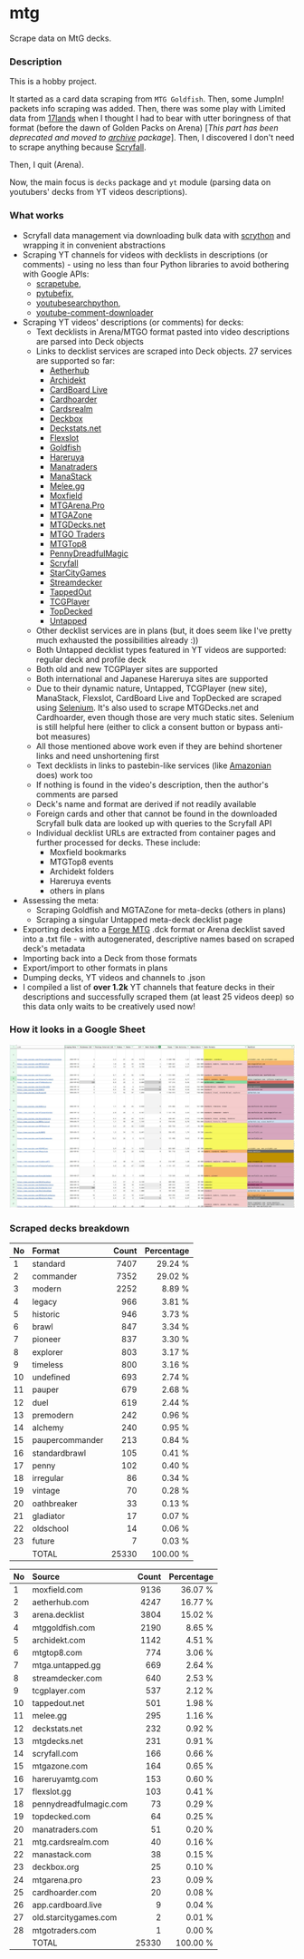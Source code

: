 # mtg
Scrape data on MtG decks.

### Description

This is a hobby project.

It started as a card data scraping from `MTG Goldfish`. Then, some JumpIn! packets info scraping 
was added. Then, there was some play with Limited data from [17lands](https://www.17lands.com) when 
I thought I had to bear with utter boringness of that format (before the dawn of Golden Packs on 
Arena) [_This part has been deprecated and moved to [archive](https://github.com/z33kz33k/mtg/tree/2d5eb0c758953d38ac51840ed3e49c2c25b4fe91/mtgcards/archive) package_]. Then, I discovered I 
don't need to scrape anything because [Scryfall](https://scryfall.com).

Then, I quit (Arena).

Now, the main focus is `decks` package and `yt` module (parsing data on youtubers' decks from YT videos 
descriptions).

### What works

* Scryfall data management via downloading bulk data with 
  [scrython](https://github.com/NandaScott/Scrython) and wrapping it in convenient abstractions
* Scraping YT channels for videos with decklists in descriptions (or comments) - using no less than 
  four Python libraries to avoid bothering with Google APIs: 
    * [scrapetube](https://github.com/dermasmid/scrapetube),
    * [pytubefix](https://github.com/JuanBindez/pytubefix),
    * [youtubesearchpython](https://github.com/alexmercerind/youtube-search-python), 
    * [youtube-comment-downloader](https://github.com/egbertbouman/youtube-comment-downloader) 
* Scraping YT videos' descriptions (or comments) for decks:    
    * Text decklists in Arena/MTGO format pasted into video descriptions are parsed into Deck objects
    * Links to decklist services are scraped into Deck objects. 27 services are supported so far:
        * [Aetherhub](https://aetherhub.com)
        * [Archidekt](https://archidekt.com)
        * [CardBoard Live](https://cardboard.live)
        * [Cardhoarder](https://www.cardhoarder.com)
        * [Cardsrealm](https://mtg.cardsrealm.com/en-us/)
        * [Deckbox](https://deckbox.org)
        * [Deckstats.net](https://deckstats.net)
        * [Flexslot](https://flexslot.gg)
        * [Goldfish](https://www.mtggoldfish.com)
        * [Hareruya](https://www.hareruyamtg.com/en/)
        * [Manatraders](https://www.manatraders.com)
        * [ManaStack](https://manastack.com/home)
        * [Melee.gg](https://melee.gg)
        * [Moxfield](https://www.moxfield.com)
        * [MTGArena.Pro](https://mtgarena.pro)
        * [MTGAZone](https://mtgazone.com)
        * [MTGDecks.net](https://mtgdecks.net)
        * [MTGO Traders](https://www.mtgotraders.com/store/index.html)
        * [MTGTop8](https://mtgtop8.com/index)
        * [PennyDreadfulMagic](https://pennydreadfulmagic.com)
        * [Scryfall](https://scryfall.com)
        * [StarCityGames](https://starcitygames.com)
        * [Streamdecker](https://www.streamdecker.com/landing)
        * [TappedOut](https://tappedout.net)
        * [TCGPlayer](https://infinite.tcgplayer.com)
        * [TopDecked](https://www.topdecked.com)
        * [Untapped](https://mtga.untapped.gg) 
    * Other decklist services are in plans (but, it does seem like I've pretty much exhausted the 
      possibilities already :))
    * Both Untapped decklist types featured in YT videos are supported: regular deck and profile deck
    * Both old and new TCGPlayer sites are supported
    * Both international and Japanese Hareruya sites are supported 
    * Due to their dynamic nature, Untapped, TCGPlayer (new site), ManaStack, Flexslot, CardBoard Live 
      and TopDecked are scraped using [Selenium](https://github.com/SeleniumHQ/Selenium). It's also used to scrape MTGDecks.net and 
      Cardhoarder, even though those are very much static sites. Selenium is still helpful here 
      (either to click a consent button or bypass anti-bot measures)
    * All those mentioned above work even if they are behind shortener links and need unshortening first
    * Text decklists in links to pastebin-like services (like [Amazonian](https://www.youtube.com/@Amazonian) does) work too
    * If nothing is found in the video's description, then the author's comments are parsed
    * Deck's name and format are derived if not readily available
    * Foreign cards and other that cannot be found in the downloaded Scryfall bulk data are looked 
      up with queries to the Scryfall API
    * Individual decklist URLs are extracted from container pages and further processed for decks. 
      These include:
        * Moxfield bookmarks
        * MTGTop8 events
        * Archidekt folders
        * Hareruya events
        * others in plans
* Assessing the meta:
    * Scraping Goldfish and MGTAZone for meta-decks (others in plans)
    * Scraping a singular Untapped meta-deck decklist page
* Exporting decks into a [Forge MTG](https://github.com/Card-Forge/forge) .dck format or Arena 
  decklist saved into a .txt file - with autogenerated, descriptive names based on scraped deck's 
  metadata
* Importing back into a Deck from those formats
* Export/import to other formats in plans
* Dumping decks, YT videos and channels to .json
* I compiled a list of **over 1.2k** YT channels that feature decks in their descriptions and successfully 
  scraped them (at least 25 videos deep) so this data only waits to be creatively used now!

### How it looks in a Google Sheet
![Most popular channels](assets/channels.jpg)

### Scraped decks breakdown
| No | Format | Count | Percentage |
|:---|:-----|------:|-----------:|
| 1  | standard        | 7407 |    29.24 % |
| 2  | commander       | 7352 |    29.02 % |
| 3  | modern          | 2252 |     8.89 % |
| 4  | legacy          |  966 |     3.81 % |
| 5  | historic        |  946 |     3.73 % |
| 6  | brawl           |  847 |     3.34 % |
| 7  | pioneer         |  837 |     3.30 % |
| 8  | explorer        |  803 |     3.17 % |
| 9  | timeless        |  800 |     3.16 % |
| 10 | undefined       |  693 |     2.74 % |
| 11 | pauper          |  679 |     2.68 % |
| 12 | duel            |  619 |     2.44 % |
| 13 | premodern       |  242 |     0.96 % |
| 14 | alchemy         |  240 |     0.95 % |
| 15 | paupercommander |  213 |     0.84 % |
| 16 | standardbrawl   |  105 |     0.41 % |
| 17 | penny           |  102 |     0.40 % |
| 18 | irregular       |   86 |     0.34 % |
| 19 | vintage         |   70 |     0.28 % |
| 20 | oathbreaker     |   33 |     0.13 % |
| 21 | gladiator       |   17 |     0.07 % |
| 22 | oldschool       |   14 |     0.06 % |
| 23 | future          |    7 |     0.03 % |
|  | TOTAL           | 25330 | 100.00 %|

| No | Source | Count | Percentage |
|:---|:-----|------:|-----------:|
| 1  | moxfield.com           | 9136 |    36.07 % |
| 2  | aetherhub.com          | 4247 |    16.77 % |
| 3  | arena.decklist         | 3804 |    15.02 % |
| 4  | mtggoldfish.com        | 2190 |     8.65 % |
| 5  | archidekt.com          | 1142 |     4.51 % |
| 6  | mtgtop8.com            |  774 |     3.06 % |
| 7  | mtga.untapped.gg       |  669 |     2.64 % |
| 8  | streamdecker.com       |  640 |     2.53 % |
| 9  | tcgplayer.com          |  537 |     2.12 % |
| 10 | tappedout.net          |  501 |     1.98 % |
| 11 | melee.gg               |  295 |     1.16 % |
| 12 | deckstats.net          |  232 |     0.92 % |
| 13 | mtgdecks.net           |  231 |     0.91 % |
| 14 | scryfall.com           |  166 |     0.66 % |
| 15 | mtgazone.com           |  164 |     0.65 % |
| 16 | hareruyamtg.com        |  153 |     0.60 % |
| 17 | flexslot.gg            |  103 |     0.41 % |
| 18 | pennydreadfulmagic.com |   73 |     0.29 % |
| 19 | topdecked.com          |   64 |     0.25 % |
| 20 | manatraders.com        |   51 |     0.20 % |
| 21 | mtg.cardsrealm.com     |   40 |     0.16 % |
| 22 | manastack.com          |   38 |     0.15 % |
| 23 | deckbox.org            |   25 |     0.10 % |
| 24 | mtgarena.pro           |   23 |     0.09 % |
| 25 | cardhoarder.com        |   20 |     0.08 % |
| 26 | app.cardboard.live     |    9 |     0.04 % |
| 27 | old.starcitygames.com  |    2 |     0.01 % |
| 28 | mtgotraders.com        |    1 |     0.00 % |
|  | TOTAL                  | 25330 | 100.00 %|
